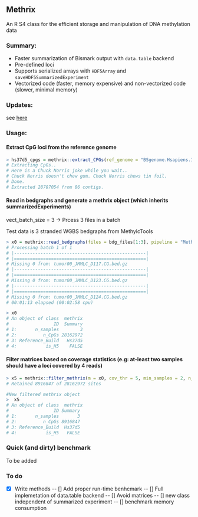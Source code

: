 ## Methrix
An R S4 class for the efficient storage and manipulation of DNA methylation data 

### Summary:
* Faster summarization of Bismark output with `data.table` backend
* Pre-defined loci
* Supports serialized arrays with `HDF5Array` and `saveHDF5SummarizedExperiment`
* Vectorized code (faster, memory expensive) and non-vectorized code (slower, minimal memory)

### Updates:
see [here](https://github.com/CompEpigen/methrix/blob/master/NEWS.md)

### Usage:
#### Extract CpG loci from the reference genome
```r
> hs37d5_cpgs = methrix::extract_CPGs(ref_genome = "BSgenome.Hsapiens.1000genomes.hs37d5")
# Extracting CpGs..
# Here is a Chuck Norris joke while you wait..
# Chuck Norris doesn't chew gum. Chuck Norris chews tin foil.
# Done.
# Extracted 28787054 from 86 contigs.
```
#### Read in bedgraphs and generate a methrix object (which inherits summarizedExperiments)
vect_batch_size = 3 -> Prcess 3 files in a batch

Test data is 3 stranded WGBS bedgraphs from MethylcTools

```r
> x0 = methrix::read_bedgraphs(files = bdg_files[1:3], pipeline = "MethylcTools", collapse_starnds = TRUE, vect_batch_size = 3, ref_build = "Hs37d5", ref_cpgs = hs37d5_cpgs, verbose = FALSE)
# Processing batch 1 of 1
# |--------------------------------------------------|
# |==================================================|
# Missing 0 from: tumor00_JMMLC_D117.CG.bed.gz
# |--------------------------------------------------|
# |==================================================|
# Missing 0 from: tumor00_JMMLC_D123.CG.bed.gz
# |--------------------------------------------------|
# |==================================================|
# Missing 0 from: tumor00_JMMLC_D124.CG.bed.gz
# 00:01:13 elapsed (00:02:58 cpu)

> x0
# An object of class  methrix 
#                 ID  Summary
# 1:       n_samples        3
# 2:          n_CpGs 28162972
# 3: Reference_Build   Hs37d5
# 4:           is_H5    FALSE
```

#### Filter matrices based on coverage statistics (e.g: at-least two samples should have a loci covered by 4 reads)
```r
> x5 = methrix::filter_methrix(m = x0, cov_thr = 5, min_samples = 2, n_threads = 4)
# Retained 8916847 of 28162972 sites

#New filtered methrix object
>  x5
# An object of class  methrix 
#                 ID Summary
# 1:       n_samples       3
# 2:          n_CpGs 8916847
# 3: Reference_Build  Hs37d5
# 4:           is_H5   FALSE 
```

### Quick (and dirty) benchmark

To be added

### To do

- [X] Write methods
-- [] Add proper run-time benhcmark
-- [] Full implemetation of data.table backend
-- [] Avoid matrices
-- [] new class independent of summarized experiment
-- [] benchmark memory consumption

